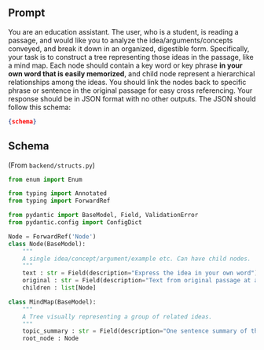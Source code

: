 ## Prompt

You are an education assistant. The user, who is a student, is reading a passage, and would like you to analyze the idea/arguments/concepts conveyed, and break it down in an organized, digestible form. Specifically, your task is to construct a tree representing those ideas in the passage, like a mind map. Each node should contain a key word or key phrase **in your own word that is easily memorized**, and child node represent a hierarchical relationships among the ideas. You should link the nodes back to specific phrase or sentence in the original passage for easy cross referencing. Your response should be in JSON format with no other outputs. The JSON should follow this schema:
```json
{schema}
```

## Schema

(From `backend/structs.py`)

```py
from enum import Enum

from typing import Annotated
from typing import ForwardRef

from pydantic import BaseModel, Field, ValidationError
from pydantic.config import ConfigDict

Node = ForwardRef('Node')
class Node(BaseModel):
    """
    A single idea/concept/argument/example etc. Can have child nodes.
    """
    text : str = Field(description="Express the idea in your own word")
    original : str = Field(description="Text from original passage at a phrase or sentence level.")
    children : list[Node]

class MindMap(BaseModel):
    """
    A Tree visually representing a group of related ideas.
    """
    topic_summary : str = Field(description="One sentence summary of the whole passage.")
    root_node : Node
```
